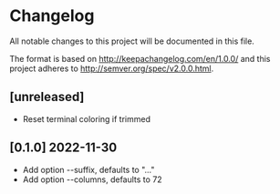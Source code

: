 # Changelog
All notable changes to this project will be documented in this file.

The format is based on http://keepachangelog.com/en/1.0.0/
and this project adheres to http://semver.org/spec/v2.0.0.html.

## [unreleased]

- Reset terminal coloring if trimmed

## [0.1.0] 2022-11-30

- Add option --suffix, defaults to "..."
- Add option --columns, defaults to 72
